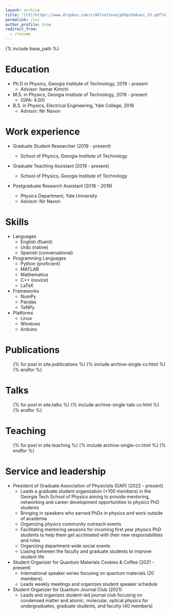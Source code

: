 ```yaml
---
layout: archive
title: "[CV](https://www.dropbox.com/s/4k7ve2snuejpk9p/Hakani_CV.pdf?dl=0)"
permalink: /cv/
author_profile: true
redirect_from:
  - /resume
---
```


{% include base_path %}

Education
======
* Ph.D in Physics, Georgia Institute of Technology, 2019 - present
  * Advisor: Itamar Kimchi
* M.S. in Physics, Georgia Institute of Technology, 2019 - present
  * (GPA: 4.00)
* B.S. in Physics, Electrical Engineering, Yale College, 2018
  * Advisor: Nir Navon

Work experience
======
* Graduate Student Researcher (2019 - present)
  * School of Physics, Georgia Institute of Technology

* Graduate Teaching Assistant (2019 - present)
  * School of Physics, Georgia Institute of Technology

* Postgraduate Research Assistant (2018 - 2019)
  * Physics Department, Yale University
  * Advisor: Nir Navon
  
Skills
======
* Languages
  * English (fluent)
  * Urdu (native)
  * Spanish (conversational)
* Programming Languages
  * Python (proficient)
  * MATLAB
  * Mathematica 
  * C++ (novice)
  * LaTeX
* Frameworks
  * NumPy
  * Pandas
  * TeNPy
* Platforms
  * Linux
  * Windows
  * Arduino

Publications
======
  <ul>{% for post in site.publications %}
    {% include archive-single-cv.html %}
  {% endfor %}</ul>
  
Talks
======
  <ul>{% for post in site.talks %}
    {% include archive-single-talk-cv.html %}
  {% endfor %}</ul>
  
Teaching
======
  <ul>{% for post in site.teaching %}
    {% include archive-single-cv.html %}
  {% endfor %}</ul>
  
Service and leadership
======
* President of Graduate Association of Physicists (GAP) (2022 - present)
  * Leads a graduate student organization (+100 members) in the Georgia Tech School of Physics aiming to provide mentoring, networking and career development opportunities to physics PhD students
  * Bringing in speakers who earned PhDs in physics and work outside of academia
  * Organizing physics community outreach events
  * Facilitating mentoring sessions for incoming first year physics PhD students to help them get acclimated with their new responsibilities and roles
  * Organizing department-wide social events
  * Liasing between the faculty and graduate students to improve student life
* Student Organizer for Quantum Materials Cookies & Coffee (2021 - present)
  * International speaker series focusing on quantum materials (20 members).
  * Leads weekly meetings and organizes student speaker schedule
* Student Organizer for Quantum Journal Club (2021)
  * Leads and organizes student-led journal club focusing on condensed matter and atomic, molecular, optical physics for undergraduates, graduate students,
and faculty (40 members)
